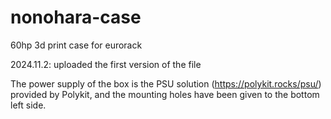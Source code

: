 # nonohara-case
60hp 3d print case for eurorack


2024.11.2:
  uploaded the first version of the file

The power supply of the box is the PSU solution (https://polykit.rocks/psu/) provided by Polykit, and the mounting holes have been given to the bottom left side.
